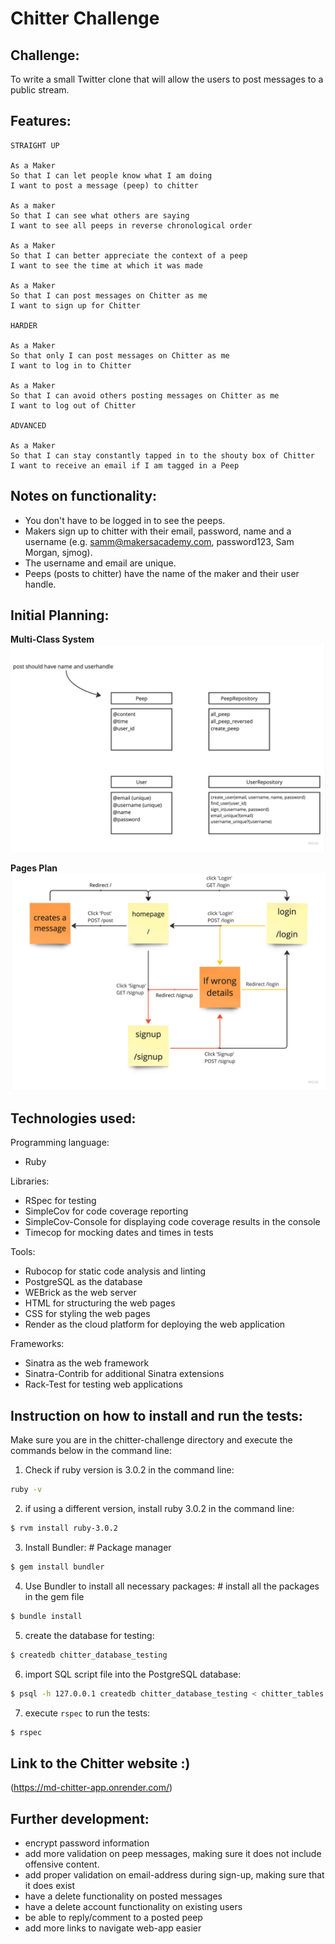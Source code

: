 Chitter Challenge
=================

Challenge:
-------
To write a small Twitter clone that will allow the users to post messages to a public stream.

Features:
-------

```
STRAIGHT UP

As a Maker
So that I can let people know what I am doing  
I want to post a message (peep) to chitter

As a maker
So that I can see what others are saying  
I want to see all peeps in reverse chronological order

As a Maker
So that I can better appreciate the context of a peep
I want to see the time at which it was made

As a Maker
So that I can post messages on Chitter as me
I want to sign up for Chitter

HARDER

As a Maker
So that only I can post messages on Chitter as me
I want to log in to Chitter

As a Maker
So that I can avoid others posting messages on Chitter as me
I want to log out of Chitter

ADVANCED

As a Maker
So that I can stay constantly tapped in to the shouty box of Chitter
I want to receive an email if I am tagged in a Peep
```

Notes on functionality:
------

* You don't have to be logged in to see the peeps.
* Makers sign up to chitter with their email, password, name and a username (e.g. samm@makersacademy.com, password123, Sam Morgan, sjmog).
* The username and email are unique.
* Peeps (posts to chitter) have the name of the maker and their user handle.

Initial Planning:
------
**Multi-Class System**
![class system](docs/chitter_class_system.jpg)


**Pages Plan**
![pages plan](docs/chitter_pages_plan.jpg)

Technologies used:
------
Programming language:
* Ruby

Libraries:
* RSpec for testing
* SimpleCov for code coverage reporting
* SimpleCov-Console for displaying code coverage results in the console
* Timecop for mocking dates and times in tests

Tools:
* Rubocop for static code analysis and linting
* PostgreSQL as the database
* WEBrick as the web server
* HTML for structuring the web pages
* CSS for  styling the web pages
* Render as the cloud platform for deploying the web application

Frameworks:
* Sinatra as the web framework
* Sinatra-Contrib for additional Sinatra extensions
* Rack-Test for testing web applications

Instruction on how to install and run the tests:
------
Make sure you are in the chitter-challenge directory and execute the commands below in the command line:

1. Check if ruby version is 3.0.2 in the command line:

```bash
ruby -v
```

2. if using a different version, install ruby 3.0.2 in the command line:

```bash
$ rvm install ruby-3.0.2
```

3. Install Bundler:  # Package manager

```bash
$ gem install bundler
```

4. Use Bundler to install all necessary packages: # install all the packages in the gem file

```bash
$ bundle install
```

5. create the database for testing:

```bash
$ createdb chitter_database_testing
```

6. import SQL script file into the PostgreSQL database:

```bash
$ psql -h 127.0.0.1 createdb chitter_database_testing < chitter_tables.sql
```

7. execute `rspec` to run the tests:

```bash
$ rspec
```

Link to the Chitter website :)
------
(https://md-chitter-app.onrender.com/)

Further development:
------
* encrypt password information
* add more validation on peep messages, making sure it does not include offensive content.
* add proper validation on email-address during sign-up, making sure that it does exist
* have a delete functionality on posted messages
* have a  delete account functionality on existing users
* be able to reply/comment to a posted peep
* add more links to navigate web-app easier
